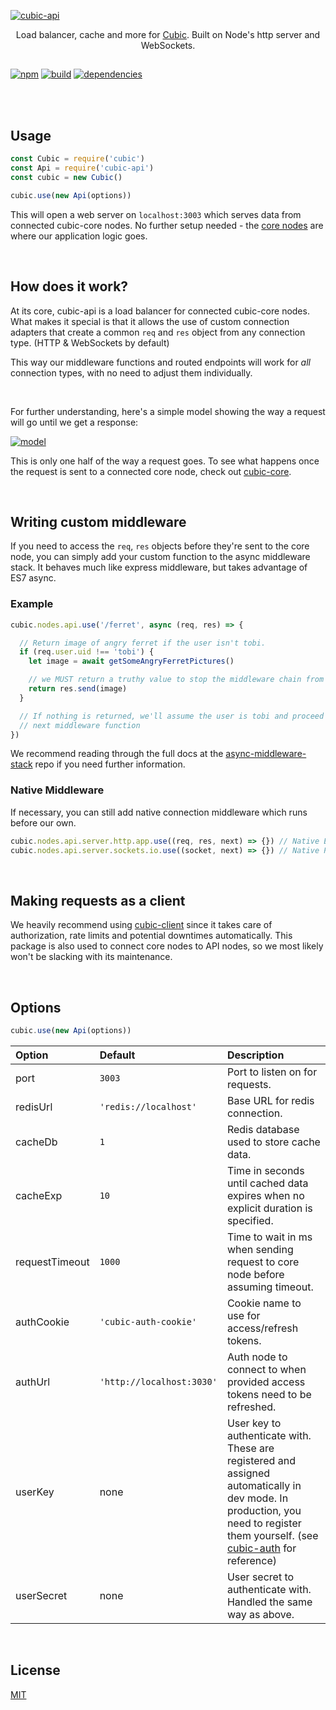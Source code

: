 
[![cubic-api](https://i.imgur.com/wWHFif0.png)](/packages/api)

<p align='center'>Load balancer, cache and more for <a href='https://github.com/cubic-js/cubic'>Cubic</a>. Built on Node's http server and WebSockets.</p>

##

[![npm](https://img.shields.io/npm/v/cubic-api.svg)](https://npmjs.org/cubic-api)
[![build](https://ci.nexus-stats.com/api/badges/cubic-js/cubic/status.svg)](https://ci.nexus-stats.com/cubic-js/cubic)
[![dependencies](https://david-dm.org/cubic-js/cubic-api.svg)](https://david-dm.org/cubic-js/cubic-api)


<br>
<br>


## Usage
```js
const Cubic = require('cubic')
const Api = require('cubic-api')
const cubic = new Cubic()

cubic.use(new Api(options))
```
This will open a web server on `localhost:3003` which serves data from connected
cubic-core nodes. No further setup needed - the [core nodes](/packages/core) are where our application logic goes.

<br>


## How does it work?
At its core, cubic-api is a load balancer for connected cubic-core nodes.
What makes it special is that it allows the use of custom connection adapters
that create a common `req` and `res` object from any connection type. (HTTP &
WebSockets by default)

This way our middleware functions and routed endpoints will work for *all*
connection types, with no need to adjust them individually.

<br>

For further understanding, here's a simple model showing the way a request
will go until we get a response:

[![model](https://i.imgur.com/H4sBsUL.png)](https://i.imgur.com/H4sBsUL.png)

This is only one half of the way a request goes. To see what happens once the request
is sent to a connected core node, check out [cubic-core](/packages/core).

<br>

## Writing custom middleware
If you need to access the `req`, `res` objects before they're sent to the
core node, you can simply add your custom function to the async middleware
stack. It behaves much like express middleware, but takes advantage of ES7
async.

### Example
```js
cubic.nodes.api.use('/ferret', async (req, res) => {

  // Return image of angry ferret if the user isn't tobi.
  if (req.user.uid !== 'tobi') {
    let image = await getSomeAngryFerretPictures()

    // we MUST return a truthy value to stop the middleware chain from executing
    return res.send(image)
  }

  // If nothing is returned, we'll assume the user is tobi and proceed with the
  // next middleware function
})
```
We recommend reading through the full docs at the [async-middleware-stack](https://github.com/Kaptard/async-middleware-stack)
repo if you need further information.

### Native Middleware
If necessary, you can still add native connection middleware which runs before
our own.
```js
cubic.nodes.api.server.http.app.use((req, res, next) => {}) // Native Express Middleware
cubic.nodes.api.server.sockets.io.use((socket, next) => {}) // Native Primus Middleware
```

<br>

## Making requests as a client
We heavily recommend using [cubic-client](/packages/client)
since it takes care of authorization, rate limits and potential downtimes automatically.
This package is also used to connect core nodes to API nodes, so we most likely
won't be slacking with its maintenance.

<br>

## Options

```js
cubic.use(new Api(options))
```

| Option        | Default       | Description   |
|:------------- |:------------- |:------------- |
| port   | `3003`   | Port to listen on for requests. |
| redisUrl | `'redis://localhost'` | Base URL for redis connection. |
| cacheDb | `1` | Redis database used to store cache data. |
| cacheExp | `10` | Time in seconds until cached data expires when no explicit duration is specified. |
| requestTimeout | `1000` | Time to wait in ms when sending request to core node before assuming timeout. |
| authCookie | `'cubic-auth-cookie'` | Cookie name to use for access/refresh tokens. |
| authUrl | `'http://localhost:3030'` | Auth node to connect to when provided access tokens need to be refreshed. |
| userKey | none | User key to authenticate with. These are registered and assigned automatically in dev mode. In production, you need to register them yourself. (see [cubic-auth](/packages/auth) for reference) |
| userSecret | none | User secret to authenticate with. Handled the same way as above. 

<br>

## License
[MIT](/LICENSE.md)
